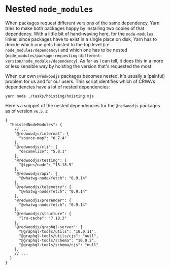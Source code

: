 # Nested `node_modules` 

When packages request different versions of the same dependency, Yarn tries to
make both packages happy by installing two copies of that dependency. With a
little bit of hand-waving here, for the `node-modules` linker, since packages
have to exist in a single place on disk, Yarn has to decide which one gets
hoisted to the top level (i.e. `node_modules/dependency`) and which one has to
be nested
(`node_modules/package-requesting-different-version/node_modules/dependency`).
As far as I can tell, it does this in a more or less sensible way by hoisting
the version that's requested the most.

When our own `@redwoodjs` packages becomes nested, it's usually a (painful)
problem for us and for our users. This script identifies which of CRWA's
dependencies have a lot of nested dependencies:

```
yarn node ./tasks/hoisting/hoisting.mjs
```

Here's a snippet of the nested dependencies for the `@redwoodjs` packages as of
version `v6.5.1`:

```json5
{
  "hoistedNodeModules": {
    // ...
    "@redwoodjs/internal": {
      "source-map": "0.7.4"
    },
    "@redwoodjs/cli": {
      "decamelize": "5.0.1"
    },
    "@redwoodjs/testing": {
      "@types/node": "18.18.9"
    },
    "@redwoodjs/api": {
      "@whatwg-node/fetch": "0.9.14"
    },
    "@redwoodjs/telemetry": {
      "@whatwg-node/fetch": "0.9.14"
    },
    "@redwoodjs/prerender": {
      "@whatwg-node/fetch": "0.9.14"
    },
    "@redwoodjs/structure": {
      "lru-cache": "7.18.3"
    },
    "@redwoodjs/graphql-server": {
      "@graphql-tools/utils": "10.0.11",
      "@graphql-tools/utils/cjs": "null",
      "@graphql-tools/schema": "10.0.2",
      "@graphql-tools/schema/cjs": "null"
    },
    // ...
  }
}
```
